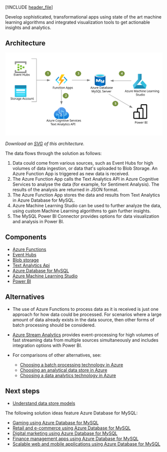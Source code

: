 [!INCLUDE [header_file](../../../includes/sol-idea-header.md)]

Develop sophisticated, transformational apps using state of the art machine learning algorithms and integrated visualization tools to get actionable insights and analytics.

## Architecture

![Architecture diagram](../media/intelligent-apps-using-azure-database-for-mysql.svg)

*Download an [SVG](../media/intelligent-apps-using-azure-database-for-postgresql.svg) of this architecture.*

The data flows through the solution as follows:

1. Data could come from various sources, such as Event Hubs for high volumes of data ingestion, or data that's uploaded to Blob Storage. An Azure Function App is triggered as new data is received.
2. The Azure Function App calls the Text Analytics API in Azure Cognitive Services to analyse the data (for example, for Sentiment Analysis). The results of the analysis are returned in JSON format.
3. The Azure Function App stores the data and results from Text Analytics in Azure Database for MySQL.
4. Azure Machine Learning Studio can be used to further analyze the data, using custom Machine Learning algorithms to gain further insights.
5. The MySQL Power BI Connector provides options for data visualization and analysis in Power BI.

## Components

- [Azure Functions](/azure/azure-functions/functions-overview)
- [Event Hubs](/azure/event-hubs/)
- [Blob storage](/azure/storage/blobs/storage-blobs-introduction)
- [Text Analytics Api](/azure/cognitive-services/text-analytics/)
- [Azure Database for MySQL](/azure/mysql/)
- [Azure Machine Learning Studio](/azure/machine-learning/)
- [Power BI](/power-bi/fundamentals/power-bi-overview)

## Alternatives

- The use of Azure Functions to process data as it is received is just one approach for how data could be processed. For scenarios where a large amount of data already exists in the data source, then other forms of batch processing should be considered.
- [Azure Stream Analytics](/azure/stream-analytics/stream-analytics-introduction) provides event-processing for high volumes of fast streaming data from multiple sources simultaneously and includes integration options with Power BI.
- For comparisons of other alternatives, see:
  
  - [Choosing a batch processing technology in Azure](../../data-guide/technology-choices/batch-processing.md)
  - [Choosing an analytical data store in Azure](../../data-guide/technology-choices/analytical-data-stores.md)
  - [Choosing a data analytics technology in Azure](../../data-guide/technology-choices/analysis-visualizations-reporting.md)
  
## Next steps

* [Understand data store models](../../guide/technology-choices/data-store-overview.md)

The following solution ideas feature Azure Database for MySQL:

* [Gaming using Azure Database for MySQL](./gaming-using-azure-database-for-mysql.yml)
* [Retail and e-commerce using Azure Database for MySQL](./retail-and-ecommerce-using-azure-database-for-mysql.yml)
* [Digital marketing using Azure Database for MySQL](./digital-marketing-using-azure-database-for-mysql.yml)
* [Finance management apps using Azure Database for MySQL](./finance-management-apps-using-azure-database-for-mysql.yml)
* [Scalable web and mobile applications using Azure Database for MySQL](./scalable-web-and-mobile-applications-using-azure-database-for-mysql.yml)

